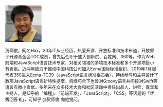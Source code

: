![hax](hax.jpg)

贺师俊，网名Hax，20年IT从业经历，热爱开源、开放标准和技术布道，开放原子开源基金会TOC成员，曾先后任职于盛大创新院、百姓网、360等。作为Web前端和JavaScript语言技术专家，对相关领域的多项技术标准和多个开源项目小有贡献。近两年致力于推动中国科技公司加入Ecma国际标准组织，2019年7月起代表360进入Ecma-TC39（JavaScript语言标准委员会），持续参与和主导设计了数项JavaScript语言新特性提案。机缘巧合下也曾对Groovy语言并间接对Swift等语言有微小贡献。多年来在众多技术大会和社区活动中担任出品人、讲师、嘉宾和主持人。是知乎的「编程」、「前端开发」、「JavaScript」、「CSS」等话题的「优秀回答者」，可知乎 @贺师俊 向他提问。
